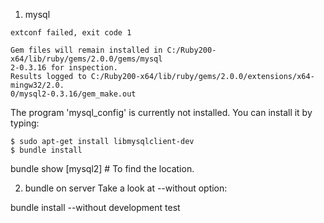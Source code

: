 1. mysql

  ```command
  extconf failed, exit code 1

  Gem files will remain installed in C:/Ruby200-x64/lib/ruby/gems/2.0.0/gems/mysql
  2-0.3.16 for inspection.
  Results logged to C:/Ruby200-x64/lib/ruby/gems/2.0.0/extensions/x64-mingw32/2.0.
  0/mysql2-0.3.16/gem_make.out
  ```
  The program 'mysql_config' is currently not installed. You can install it by typing:

  ```
  $ sudo apt-get install libmysqlclient-dev
  $ bundle install
  ```
  bundle show [mysql2] # To find the location.
 
2. bundle on server
  Take a look at --without option:

  bundle install --without development test
